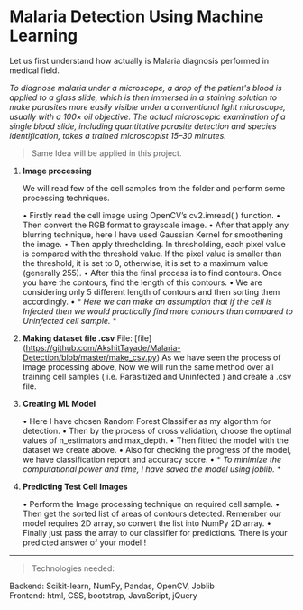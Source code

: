 # Malaria Detection Using Machine Learning

Let us first understand how actually is Malaria diagnosis  performed in medical field.

*To diagnose malaria under a microscope, a drop of the patient's blood is applied to a glass slide, which is then immersed in a staining solution to make parasites more easily visible under a conventional light microscope, usually with a 100× oil objective. The actual microscopic examination of a single blood slide, including quantitative parasite detection and species identification, takes a trained microscopist 15–30 minutes.*


> Same Idea will be applied in this project.

1.	**Image processing** 

     We will read few of the cell samples from the folder and perform some processing techniques. 

    •	Firstly read the cell image using OpenCV’s cv2.imread( ) function. 
    •	Then convert the RGB format to grayscale image. 
    •	After that apply any blurring technique, here I have used Gaussian Kernel for smoothening the image. 
    •	Then apply thresholding. In thresholding, each pixel value is compared with the threshold value. If the pixel value is smaller than the threshold, it is set         to 0, otherwise, it is set to a maximum value (generally 255). 
    •	After this the final process is to find contours. Once you have the contours, find the length of this contours. 
    •	We are considering only 5 different length of contours and then sorting them accordingly.
    •	* *Here we can make an assumption that if the cell is Infected then we would practically find more contours than compared to Uninfected cell sample.* *

2.	**Making dataset file .csv**
    File: [file] (https://github.com/AkshitTayade/Malaria-Detection/blob/master/make_csv.py)
    As we have seen the process of Image processing above, Now we will run the same method over all training cell samples ( i.e. Parasitized and Uninfected ) and       create a .csv file.

3.	**Creating ML Model**

    •	Here I have chosen Random Forest Classifier as my algorithm for detection. 
    •	Then by the process of cross validation, choose the optimal values of n_estimators and max_depth. 
    •	Then fitted the model with the dataset we create above. 
    •	Also for checking the progress of the model, we have classification report and accuracy score.
    •	* *To minimize the computational power and time, I have saved the model using joblib.* *


4.	**Predicting Test Cell Images**

    •	Perform the Image processing technique on required cell sample. 
    •	Then get the sorted list of areas of contours detected. Remember our model requires 2D array, so convert the list into NumPy 2D array. 
    •	Finally just pass the array to our classifier for predictions. There is your predicted answer of your model !


- - - - - - - - - - - - - - - - - - - - - - - - - - - - - - - - - - - - - - - - - - - - - - - - 

>Technologies needed:

Backend: Scikit-learn, NumPy, Pandas, OpenCV, Joblib <br />
Frontend: html, CSS, bootstrap, JavaScript, jQuery
